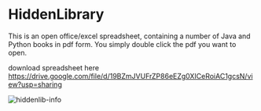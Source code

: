 # HiddenLibrary
This is an open office/excel spreadsheet, containing a number of Java and Python books in pdf form. You simply double click the pdf you want to open.

download spreadsheet here https://drive.google.com/file/d/19BZmJVUFrZP86eEZg0XICeRoiAC1gcsN/view?usp=sharing


![hiddenlib-info](https://github.com/another-somebody/HiddenLibrary/assets/104019780/3fb611f9-2151-4d52-ac25-7280b11e2854)

